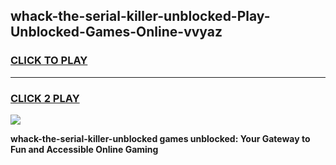 
## whack-the-serial-killer-unblocked-Play-Unblocked-Games-Online-vvyaz
<h3>
<a href="https://premium76.site?title=whack-the-serial-killer-unblocked&ref=25A">CLICK TO PLAY</a></h3>
<hr>

<h3>
<a href="https://premium76.site?title=whack-the-serial-killer-unblocked&ref=25A">CLICK 2 PLAY</a>
  
</h3>

<a href="https://premium76.site?title=whack-the-serial-killer-unblocked&ref=25A"><img src="https://clearcache.store/games.png"></a>


**whack-the-serial-killer-unblocked games unblocked: Your Gateway to Fun and Accessible Online Gaming**
